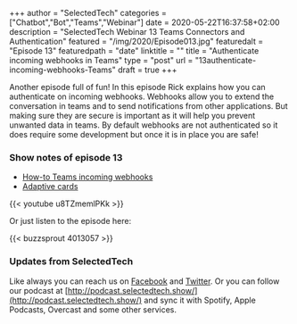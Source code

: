 +++
author = "SelectedTech"
categories = ["Chatbot","Bot","Teams","Webinar"]
date = 2020-05-22T16:37:58+02:00
description = "SelectedTech Webinar 13 Teams Connectors and Authentication"
featured = "/img/2020/Episode013.jpg"
featuredalt = "Episode 13"
featuredpath = "date"
linktitle = ""
title = "Authenticate incoming webhooks in Teams"
type = "post"
url = "13authenticate-incoming-webhooks-Teams"
draft = true
+++

Another episode full of fun! In this episode Rick explains how you can authenticate on incoming webhooks. Webhooks allow you to extend the conversation in teams and to send notifications from other applications. But making sure they are secure is important as it will help you prevent unwanted data in teams. By default webhooks are not authenticated so it does require some development but once it is in place you are safe!

### Show notes of episode 13

- [How-to Teams incoming webhooks](https://docs.microsoft.com/en-us/microsoftteams/platform/webhooks-and-connectors/how-to/add-incoming-webhook)
- [Adaptive cards](https://docs.microsoft.com/en-us/microsoftteams/platform/task-modules-and-cards/what-are-cards)

{{< youtube u8TZmemlPKk >}}

Or just listen to the episode here:

{{< buzzsprout 4013057 >}}

### Updates from SelectedTech

Like always you can reach us on [Facebook](https://www.facebook.com/SelectedTechPage/) and [Twitter](https://twitter.com/selectedtech). Or you can follow our podcast at [http://podcast.selectedtech.show/](http://podcast.selectedtech.show/) and sync it with Spotify, Apple Podcasts, Overcast and some other services.
